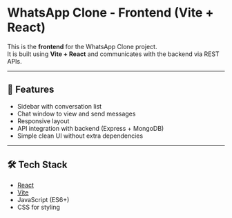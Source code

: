 # WhatsApp Clone - Frontend (Vite + React)

This is the **frontend** for the WhatsApp Clone project.  
It is built using **Vite + React** and communicates with the backend via REST APIs.

---

## 🚀 Features

- Sidebar with conversation list
- Chat window to view and send messages
- Responsive layout
- API integration with backend (Express + MongoDB)
- Simple clean UI without extra dependencies

---

## 🛠 Tech Stack

- [React](https://reactjs.org/)
- [Vite](https://vitejs.dev/)
- JavaScript (ES6+)
- CSS for styling
